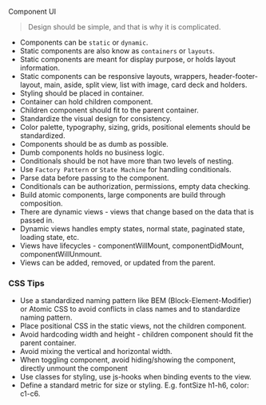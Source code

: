 Component UI

> Design should be simple, and that is why it is complicated.

+ Components can be `static` or `dynamic`.
+ Static components are also know as `containers` or `layouts`.
+ Static components are meant for display purpose, or holds layout information.
+ Static components can be responsive layouts, wrappers, header-footer-layout, main, aside, split view, list with image, card deck and holders.
+ Styling should be placed in container.
+ Container can hold children component.
+ Children component should fit to the parent container.
+ Standardize the visual design for consistency.
+ Color palette, typography, sizing, grids, positional elements should be standardized.
+ Components should be as dumb as possible.
+ Dumb components holds no business logic.
+ Conditionals should be not have more than two levels of nesting.
+ Use `Factory Pattern` or `State Machine` for handling conditionals.
+ Parse data before passing to the component.
+ Conditionals can be authorization, permissions, empty data checking.
+ Build atomic components, large components are build through composition.
+ There are dynamic views - views that change based on the data that is passed in.
+ Dynamic views handles empty states, normal state, paginated state, loading state, etc.
+ Views have lifecycles - componentWillMount, componentDidMount, componentWillUnmount.
+ Views can be added, removed, or updated from the parent.

### CSS Tips

+ Use a standardized naming pattern like BEM (Block-Element-Modifier) or Atomic CSS to avoid conflicts in class names and to standardize naming pattern.
+ Place positional CSS in the static views, not the children component.
+ Avoid hardcoding width and height - children component should fit the parent container.
+ Avoid mixing the vertical and horizontal width.
+ When toggling component, avoid hiding/showing the component, directly unmount the component
+ Use classes for styling, use js-hooks when binding events to the view.
+ Define a standard metric for size or styling. E.g. fontSize h1-h6, color: c1-c6.

